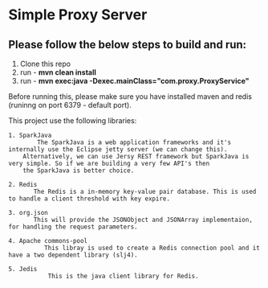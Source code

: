 # Simple Proxy Server

## Please follow the below steps to build and run:

   1. Clone this repo
   2. run - **mvn clean install**
   3. run - **mvn exec:java -Dexec.mainClass="com.proxy.ProxyService"**
   
 Before running this, please make sure you have installed maven and redis (runinng on port 6379 - default port). 
 
 This project use the following libraries:
 
    1. SparkJava 
            The SparkJava is a web application frameworks and it's internally use the Eclipse jetty server (we can change this).
        Alternatively, we can use Jersy REST framework but SparkJava is very simple. So if we are building a very few API's then
        the SparkJava is better choice. 
    
    2. Redis
           The Redis is a in-memory key-value pair database. This is used to handle a client threshold with key expire.
           
    3. org.json
           This will provide the JSONObject and JSONArray implementaion, for handling the request parameters.
           
    4. Apache commons-pool
              This libray is used to create a Redis connection pool and it have a two dependent library (slj4).
              
    5. Jedis
               This is the java client library for Redis.

